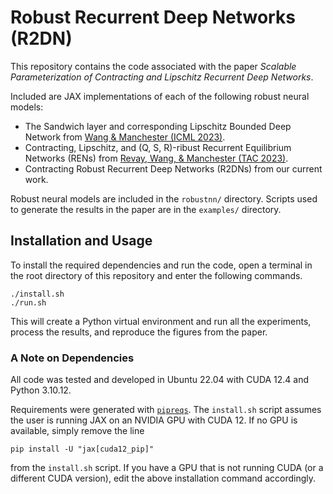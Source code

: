 # Robust Recurrent Deep Networks (R2DN)

This repository contains the code associated with the paper *Scalable Parameterization of Contracting and Lipschitz Recurrent Deep Networks*.

Included are JAX implementations of each of the following robust neural models:

- The Sandwich layer and corresponding Lipschitz Bounded Deep Network from [Wang & Manchester (ICML 2023)](https://proceedings.mlr.press/v202/wang23v.html).
- Contracting, Lipschitz, and (Q, S, R)-ribust Recurrent Equilibrium Networks (RENs) from [Revay, Wang, & Manchester (TAC 2023)](https://ieeexplore.ieee.org/document/10179161).
- Contracting Robust Recurrent Deep Networks (R2DNs) from our current work.

Robust neural models are included in the `robustnn/` directory. Scripts used to generate the results in the paper are in the `examples/` directory.

## Installation and Usage

To install the required dependencies and run the code, open a terminal in the root directory of this repository and enter the following commands.

    ./install.sh
    ./run.sh

This will create a Python virtual environment and run all the experiments, process the results, and reproduce the figures from the paper.

### A Note on Dependencies

All code was tested and developed in Ubuntu 22.04 with CUDA 12.4 and Python 3.10.12.

Requirements were generated with [`pipreqs`](https://github.com/bndr/pipreqs). The `install.sh` script assumes the user is running JAX on an NVIDIA GPU with CUDA 12. If no GPU is available, simply remove the line

    pip install -U "jax[cuda12_pip]"

from the `install.sh` script. If you have a GPU that is not running CUDA (or a different CUDA version), edit the above installation command accordingly.
